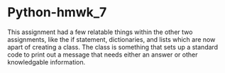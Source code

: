 # Python-hmwk_7
This assignment had a few relatable things within the other two assignments, like the if statement, dictionaries, and lists which are now apart of creating a class. The class is something that sets up a standard code to print out a message that needs either an answer or other knowledgable information.
